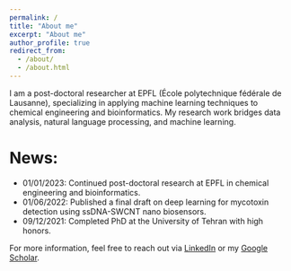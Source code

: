 ```yaml
---
permalink: /
title: "About me"
excerpt: "About me"
author_profile: true
redirect_from: 
  - /about/
  - /about.html
---
```


I am a post-doctoral researcher at EPFL (École polytechnique fédérale de Lausanne), specializing in applying machine learning techniques to chemical engineering and bioinformatics. My research work bridges data analysis, natural language processing, and machine learning.

# News:

* 01/01/2023: Continued post-doctoral research at EPFL in chemical engineering and bioinformatics.
* 01/06/2022: Published a final draft on deep learning for mycotoxin detection using ssDNA-SWCNT nano biosensors.
* 09/12/2021: Completed PhD at the University of Tehran with high honors.

For more information, feel free to reach out via [LinkedIn](https://www.linkedin.com/in/yahyarabbani/) or my [Google Scholar](https://scholar.google.co.in/citations?user=gk2vj4YAAAAJ&hl=en).
